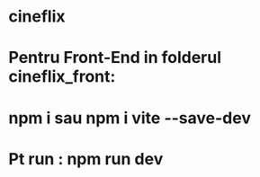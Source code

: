# cineflix

# Pentru Front-End in folderul cineflix_front:
# npm i sau npm i vite --save-dev
# Pt run : npm run dev

